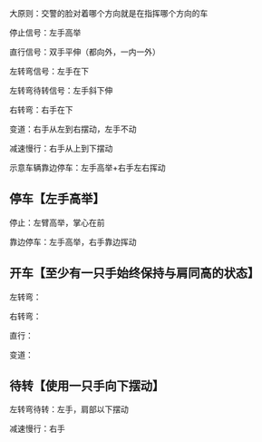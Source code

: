 大原则：交警的脸对着哪个方向就是在指挥哪个方向的车

停止信号：左手高举

直行信号：双手平伸（都向外，一内一外）

左转弯信号：左手在下

左转弯待转信号：左手斜下伸

右转弯：右手在下

变道：右手从左到右摆动，左手不动

减速慢行：右手从上到下摆动

示意车辆靠边停车：左手高举+右手左右挥动



## 停车【左手高举】

停止：左臂高举，掌心在前

靠边停车：左手高举，右手靠边挥动

## 开车【至少有一只手始终保持与肩同高的状态】

左转弯：

右转弯：

直行：

变道：



## 待转【使用一只手向下摆动】

左转弯待转：左手，肩部以下摆动

减速慢行：右手